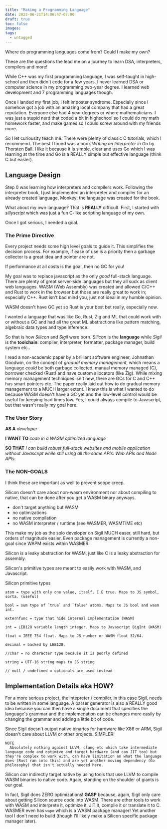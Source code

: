 ```yaml
---
title: "Making a Programming Language"
date: 2023-06-21T14:06:47-07:00
draft: true
toc: false
images:
tags:
  - untagged
---
```


Where do programming languages come from? Could I make my own?

These are the questions the lead me on a journey to learn DSA, interpreters, compilers and more!

While C++ was my first programming language, I was self-taught in high-school and then didn't code for a few years. I never learned DSA or computer science in my programming two-year degree. I learned web development and 7 programming languages though.

Once I landed my first job, I felt imposter syndrome. Especially since I somehow got a job with an amazing local company that had a great reputation. Everyone else had 4 year degrees or where mathematicians. I was just a stupid nerd that coded a bit in highschool so I could do my math homework faster, and make games so I could screw around with my friends more.

So I let curiousity teach me. There were plenty of classic C tutorials, which I recommend. The best I found was a book _Writing an Interpreter in Go_ by Thorsten Ball. I like it because it is simple, clear and uses Go which I was learning at the time and Go is a REALLY simple but effective language (think C but easier).

## Language Design

Step 0 was learning how interpreters and compilers work. Following the interpreter book, I just implemented an interpreter and compiler for an already created language, Monkey; the language was created for the book.

What about my own language? That is **REALLY** difficult. First, I started with _sillyscript_ which was just a fun C-like scripting language of my own.

Once I got serious, I needed a goal.

### The Prime Directive

Every project needs some high level goals to guide it. This simplifies the decision process. For example, if ease of use is a priority then a garbage collector is a great idea and pointer are not.

If performance at all costs is the goal, then no GC for you!

My goal was to replace javascript as the only _good_ full-stack language. There are plenty of great server-side languages but they all suck as client web languages. WASM (Web Assembly) was created and allowed C/C++ and Rust to work in the browser but those are really great to work in; especially C++. Rust isn't bad mind you, just not ideal in my humble opinion.

WASM doesn't have GC yet so Rust is your best bet really, especially now.

I wanted a language that was like Go, Rust, Zig and ML that could work with or without a GC and had all the great ML abstractions like pattern matching, algebraic data types and type inference.

So that is how _Silicon_ and _Sigil_ were born. _Silicon_ is the **language** while _Sigil_ is the **toolchain**: compiler, interpreter, formatter, package manager, build system etc..

I read a non-academic paper by a brilliant software engineer, Johnathan Goodwin, on the concept of _gradual memory management_, which means a language _could_ be both garbage collected, manual memory managed (C), borrower checked (Rust) and have custom allocators (like Zig). While mixing memory management techniques isn't new, there are GCs for C and C++ has smart pointers etc. The paper really laid out how to do gradual memory management to a MUCH larger extent. I knew this is what I wanted to do because WASM doesn't have a GC yet and the low-level control would be useful for keeping load times low. Yes, I could always compile to Javascript, but that wasn't really my goal here.

### The User Story

**AS A** _developer_

**I WANT TO** _code in a WASM optimized language_

**SO THAT** _I can build robust full-stack websites and mobile application without Javascript while still using all the same APIs: Web APIs and Node APIs._

### The NON-GOALS

I think these are important as well to prevent scope creep.

Silicon doesn't care about non-wasm environment nor about compiling to native, that can be done after you get a WASM binary anyways.

- don't target anything but WASM
- no optimizations
- no native compilation
- no WASM interpreter / runtime (see WASMER, WASMTIME etc)

This make my job as the solo developer on Sigil MUCH easer, still hard, but orders of magnitude easier. Even package management is currently a non-goal since WAPM exists within WASMER.

Silicon is a leaky abstraction for WASM, just like C is a leaky abstraction for assembly.

Silicon's primitive types are meant to easily work with WASM, and Javascript.

Silicon primitive types

    atom = type with only one value, itself. I.E true. Maps to JS symbol, sorta. (useful)

    bool = sum type of `true` and `false' atoms. Maps to JS bool and wasm int.

    externfunc = type that hide internal implementation (WASM)

    int = LEB128 variable length integer. Maps to Javascript BigInt (WASM)

    float = IEEE 754 float. Maps to JS number or WASM float 32/64.

    decimal = backed by LEB128. 

    //char = no character type because it is poorly defined

    string = UTF-16 string maps to JS string

    // null / undefined = optionals are used instead

## Implementation Details aka HOW?

For a more serious project, the intepreter / compiler, in this case Sigil, needs to be written in some language. A parser generator is also a REALLY good idea because you can then have a single document that specifies the language's grammar and the implemenation can be changes more easily by changing the grammar and adding a little bit of code.

Since Sigil doesn't output native binaries for hardware like X86 or ARM, Sigil doesn't care about LLVM or other projects. SIMPLER!

    NOTE
      Absolutely nothing against LLVM, clang etc which take intermediate language code and optimive and target hardware (and can JIT too) but they're complex to work with, can have limitation on what the language does (Rust ran into this) and are yet another moving dependency (Go philosophy) that isn't actually needed here.

Silicon _can_ indirectly target native by using tools that use LLVM to compile WASM binaries to native code. Again, standing on the shoulder of giants is our goal.

In fact, Sigil does ZERO optimizations! **GASP** because, again, Sigil only care about getting Silicon source code into WASM. There are other tools to work with WASM and interprete it, optimize it, JIT it, compile it or translate it to C. WASMER even has `wapm` which is a WASM package manager! Yet another tool I don't need to build (though I'll likely make a Silicon specific package manager later).
